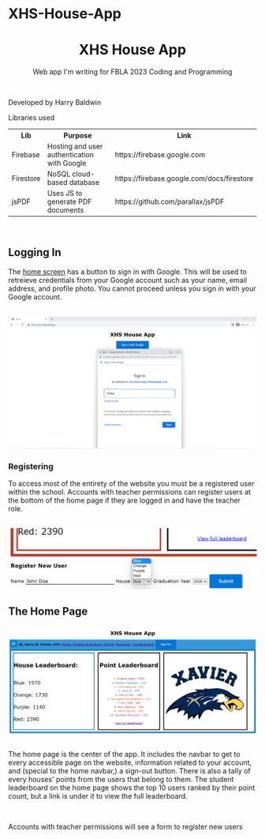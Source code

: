 # XHS-House-App

<h1 align="center">XHS House App</h1>

<p align="center">Web app I'm writing for FBLA 2023 Coding and Programming</p>
<br/>
<p>Developed by Harry Baldwin</p>
<p>Libraries used</p>
<table>
  <tr>
    <th>Lib</th>
    <th>Purpose</th>
    <th>Link</th>
  </tr>
  <tr>
    <td>Firebase</td>
    <td>Hosting and user authentication with Google</td>
    <td>https://firebase.google.com</td>
  </tr>
  <tr>
    <td>Firestore</td>
    <td>NoSQL cloud-based database</td>
    <td>https://firebase.google.com/docs/firestore</td>
  </tr>
  <tr>
    <td>jsPDF</td>
    <td>Uses JS to generate PDF documents</td>
    <td>https://github.com/parallax/jsPDF</td>
  </tr>
</table>
<br/>

<div>
  <h2>Logging In</h2>
  <p>The <a href="https://xhs-house-app.web.app">home screen</a> has a button to sign in with Google. This will be used to retreieve credentials from your Google account such as your name, email address, and profile photo. You cannot proceed unless you sign in with your Google account.</p><br/>
  <img src="public/images/documentation/login.png"><br/>
  <h3>Registering</h3>
  <p>To access most of the entirety of the website you must be a registered user within the school. Accounts with teacher permissions can register users at the bottom of the home page if they are logged in and have the teacher role.</p><br/>
  <img src="public/images/documentation/register-new-user.png"><br/>

  <h2>The Home Page</h2>
  <img src="public/images/documentation/home.png"><br/>
  <p>The home page is the center of the app. It includes the navbar to get to every accessible page on the website, information related to your account, and (special to the home navbar,) a sign-out button. There is also a tally of every houses' points from the users that belong to them. The student leaderboard on the home page shows the top 10 users ranked by their point count, but a link is under it to view the <a>full leaderboard</a>.</p><br/>
  <p>Accounts with teacher permissions will see a form to <a>register new users</a></p>
</div>
